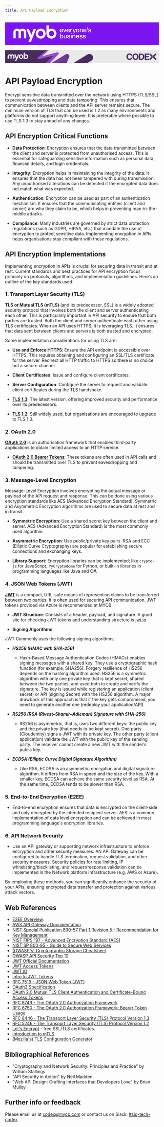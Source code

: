 ```yaml
---
title: API Payload Encryption
---
```


![MYOB Banner](../../../assets/images/myob-banner.png)

<!-- confluence-page-id: 9546958764 -->
![](../../assets/BANNER.png)

# API Payload Encryption

Encrypt sensitive data transmitted over the network using HTTPS (TLS/SSL) to prevent eavesdropping and data tampering. This ensures that communication between clients and the API server remains secure. The minimum version of TLS that can be used is 1.2 as many environments and platforms do not support anything lower. It is preferable where possible to use TLS 1.3 to stay ahead of any changes.

## API Encryption Critical Functions

 - **Data Protection**: Encryption ensures that the data transmitted between the client and server is protected from unauthorised access. This is essential for safeguarding sensitive information such as personal data, financial details, and login credentials.

 - **Integrity**: Encryption helps in maintaining the integrity of the data. It ensures that the data has not been tampered with during transmission. Any unauthorised alterations can be detected if the encrypted data does not match what was expected.

 - **Authentication**: Encryption can be used as part of an authentication mechanism. It ensures that the communicating entities (client and server) are who they claim to be, which helps in preventing man-in-the-middle attacks.

 - **Compliance**: Many industries are governed by strict data protection regulations (such as GDPR, HIPAA, etc.) that mandate the use of encryption to protect sensitive data. Implementing encryption in APIs helps organisations stay compliant with these regulations.

## API Encryption Implementations

Implementing encryption in APIs is crucial for securing data in transit and at rest. Current standards and best practices for API encryption focus primarily on protocols, algorithms, and implementation guidelines. Here’s an outline of the key standards used:

### 1. Transport Layer Security (TLS)
**TLS or Mutual TLS (mTLS)** (and its predecessor, SSL) is a widely adopted security protocol that involves both the client and server authenticating each other. This is particularly important in API security to ensure that both parties are trusted. Both the client and server authenticate each other using TLS certificates. When an API uses HTTPS, it is leveraging TLS. It ensures that data sent between clients and servers is both trusted and encrypted.

Some implementation considerations for using TLS are;

- **Use and Enforce HTTPS**: Ensure the API endpoint is accessible over HTTPS. This requires obtaining and configuring an SSL/TLS certificate for the server. Redirect all HTTP traffic to HTTPS so there is no choice but a secure channel.

- **Client Certificates**: Issue and configure client certificates.

- **Server Configuration**: Configure the server to request and validate client certificates during the TLS handshake.

- **[TLS 1.3](https://tools.ietf.org/html/rfc8446)**: The latest version, offering improved security and performance over its predecessors.

- **[TLS 1.2](https://tools.ietf.org/html/rfc5246)**: Still widely used, but organisations are encouraged to upgrade to TLS 1.3.

### 2. OAuth 2.0
**[OAuth 2.0](https://tools.ietf.org/html/rfc6749)** is an authorisation framework that enables third-party applications to obtain limited access to an HTTP service.

- **[OAuth 2.0 Bearer Tokens](https://tools.ietf.org/html/rfc6750)**: These tokens are often used in API calls and should be transmitted over TLS to prevent eavesdropping and tampering.

### 3. **Message-Level Encryption**

Message-Level Encryption involves encrypting the actual message or payload of the API request and response. This can be done using various encryption standards like AES (Advanced Encryption Standard). Symmetric and Asymmetric Encryption algorithms are used to secure data at rest and in transit.

- **Symmetric Encryption**: Use a shared secret key between the client and server. AES (Advanced Encryption Standard) is the most commonly used algorithm.

- **Asymmetric Encryption**: Use public/private key pairs. RSA and ECC (Elliptic Curve Cryptography) are popular for establishing secure connections and exchanging keys.

- **Library Support**: Encryption libraries can be implemented; like `crypto-js` for JavaScript, `PyCryptodome` for Python, or built-in libraries in programming languages like Java and C#.

### 4. JSON Web Tokens (JWT)
**[JWT](https://tools.ietf.org/html/rfc7519)** is a compact, URL-safe means of representing claims to be transferred between two parties. It is often used for securing API communication. JWT tokens provided via Azure is recommended at MYOB.

- **JWT Structure**: Consists of a header, payload, and signature. A good site for checking JWT tokens and understanding structure is [jwt.io](https://jwt.io/)

- **Signing Algorithms**:

JWT Commonly uses the following signing algorithms;

  - **_HS256 (HMAC with SHA-256)_**
    - Hash-Based Message Authentication Codes (HMACs) enables signing messages with a shared key. They use a cryptographic hash function (for example, SHA256). Forgery resilience of HS256 depends on the hashing algorithm used. HS256 is a symmetric algorithm with only one private key that is kept secret, shared between the two parties, and used both to create and verify the signature. The key is issued while registering an application (client secret) or API (signing Secret) with the HS256 algorithm. A major drawback of this approach is that if the key gets compromised, you need to generate another one (redeploy your application/API).
    
  - **_RS256 (RSA (Rivest–Shamir–Adleman) Signature with SHA-256)_**
    - RS256 is asymmetric, that is, uses two different keys: the public key and the private key (that needs to be kept secret). One party (Cloudentity) signs a JWT with its private key. The other party (client application) validate the JWT with the public key of the sending party. The receiver cannot create a new JWT with the sender’s public key.
    
  - **_ECDSA (Elliptic Curve Digital Signature Algorithm)_**
    - Like RSA, ECDSA is an asymmetric encryption and digital signature algorithm. It differs from RSA in speed and the size of the key. With a smaller key, ECDSA can achieve the same security level as RSA. At the same time, ECDSA tends to be slower than RSA.

### 5. **End-to-End Encryption (E2EE)**

- End-to-end encryption ensures that data is encrypted on the client-side and only decrypted by the intended recipient server. AES is a common implementation of data level encryption and can be achieved in most programming language's encryption libraries.

### 6. **API Network Security**

 - Use an API gateway or supporting network infrastructure to enforce encryption and other security measures. AN API Gateway can be configured to handle TLS termination, request validation, and other security measures. Security policies for rate limiting, IP whitelisting/blacklisting, and request/response validation can be implemented in the Network platform infrastructure (e.g. AWS or Azure).

By employing these methods, you can significantly enhance the security of your APIs, ensuring encrypted data transfer and protection against various attack vectors.

## Web References

- [E2EE Overview](https://www.twilio.com/docs/glossary/what-is-end-to-end-encryption).
- [AWS API Gateway Documentation](https://docs.aws.amazon.com/apigateway/latest/developerguide/security.html) .
- [NIST Special Publication 800-57 Part 1 Revision 5 - Recommendation for Key Management](https://nvlpubs.nist.gov/nistpubs/SpecialPublications/NIST.SP.800-57pt1r5.pdf)
- [NIST FIPS 197 - Advanced Encryption Standard (AES)](https://nvlpubs.nist.gov/nistpubs/FIPS/NIST.FIPS.197.pdf)
- [NIST SP 800-95 - Guide to Secure Web Services](https://csrc.nist.gov/publications/detail/sp/800-95/final)
- [(OWASP's) Cryptographic Storage Cheatsheet](https://cheatsheetseries.owasp.org/cheatsheets/Cryptographic_Storage_Cheat_Sheet.html)
- [OWASP API Security Top 10](https://owasp.org/www-project-api-security/)
- [JWT Official Documentation](https://jwt.io/introduction/)
- [JWT Access Tokens](https://cloudentity.com/developers/basics/tokens/access-token/)
- [JWT.IO](https://jwt.io/)
- [Intro to JWT Tokens](https://jwt.io/introduction) 
- [RFC 7519 - JSON Web Token (JWT)](https://tools.ietf.org/html/rfc7519) 
- [OAuth2 Specification](https://datatracker.ietf.org/doc/html/rfc6749) 
- [OAuth 2.0 Mutual TLS Client Authentication and Certificate-Bound Access Tokens](https://tools.ietf.org/html/rfc8705) 
- [RFC 6749 - The OAuth 2.0 Authorization Framework](https://tools.ietf.org/html/rfc6749)
- [RFC 6750 - The OAuth 2.0 Authorization Framework: Bearer Token Usage](https://tools.ietf.org/html/rfc6750)
- [RFC 8446 - The Transport Layer Security (TLS) Protocol Version 1.3](https://tools.ietf.org/html/rfc8446)
- [RFC 5246 - The Transport Layer Security (TLS) Protocol Version 1.2](https://tools.ietf.org/html/rfc5246)
- [Let's Encrypt](https://letsencrypt.org/) - free SSL/TLS certificates. 
- [Introduction to mTLS](https://developers.cloudflare.com/magic-transit/concepts/mtls/).
- [(Mozilla's) TLS Configuration Generator](https://ssl-config.mozilla.org/)

## Bibliographical References

- "Cryptography and Network Security: Principles and Practice" by William Stallings
- "API Security in Action" by Neil Madden
- "Web API Design: Crafting Interfaces that Developers Love" by Brian Mulloy

## Further info or feedback
Please email us at codex@myob.com or contact us on Slack: [#sig-tech-codex](https://myob.slack.com/archives/C02N8ADPGUX)
